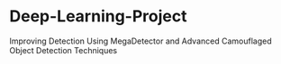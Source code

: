 # Deep-Learning-Project
Improving Detection Using MegaDetector and Advanced Camouflaged Object Detection Techniques
